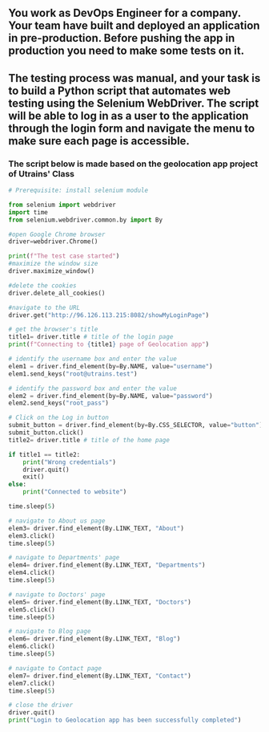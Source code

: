 ## You work as DevOps Engineer for a company. Your team have built and deployed an application in pre-production. Before pushing the app in production you need to make some tests on it. 
## The testing process was manual, and your task is to build a Python script that automates web testing using the Selenium WebDriver. The script will be able to log in as a user to the application through the login form and navigate the menu to make sure each page is accessible.

### The script below is made based on the geolocation app project of Utrains' Class

```python
# Prerequisite: install selenium module

from selenium import webdriver
import time
from selenium.webdriver.common.by import By

#open Google Chrome browser  
driver=webdriver.Chrome()

print(f"The test case started")
#maximize the window size
driver.maximize_window()

#delete the cookies  
driver.delete_all_cookies()

#navigate to the URL  
driver.get("http://96.126.113.215:8082/showMyLoginPage")

# get the browser's title
title1= driver.title # title of the login page
print(f"Connecting to {title1} page of Geolocation app")

# identify the username box and enter the value  
elem1 = driver.find_element(by=By.NAME, value="username")
elem1.send_keys("root@utrains.test")

# identify the password box and enter the value  
elem2 = driver.find_element(by=By.NAME, value="password")
elem2.send_keys("root_pass")

# Click on the Log in button
submit_button = driver.find_element(by=By.CSS_SELECTOR, value="button")
submit_button.click()
title2= driver.title # title of the home page

if title1 == title2:
    print("Wrong credentials")
    driver.quit()
    exit()
else:
    print("Connected to website")

time.sleep(5)

# navigate to About us page
elem3= driver.find_element(By.LINK_TEXT, "About")
elem3.click()
time.sleep(5)

# navigate to Departments' page
elem4= driver.find_element(By.LINK_TEXT, "Departments")
elem4.click()
time.sleep(5)

# navigate to Doctors' page
elem5= driver.find_element(By.LINK_TEXT, "Doctors")
elem5.click()
time.sleep(5)

# navigate to Blog page
elem6= driver.find_element(By.LINK_TEXT, "Blog")
elem6.click()
time.sleep(5)

# navigate to Contact page
elem7= driver.find_element(By.LINK_TEXT, "Contact")
elem7.click()
time.sleep(5)

# close the driver
driver.quit()
print("Login to Geolocation app has been successfully completed")
